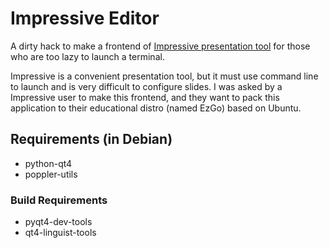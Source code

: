 Impressive Editor
=================

A dirty hack to make a frontend of [Impressive presentation tool][1]
for those who are too lazy to launch a terminal.

Impressive is a convenient presentation tool, but it must use command
line to launch and is very difficult to configure slides. I was asked by
a Impressive user to make this frontend, and they want to pack this
application to their educational distro (named EzGo) based on Ubuntu.

Requirements (in Debian)
------------------------

* python-qt4
* poppler-utils

### Build Requirements

* pyqt4-dev-tools
* qt4-linguist-tools

[1]: http://impressive.sourceforge.net/index.php
